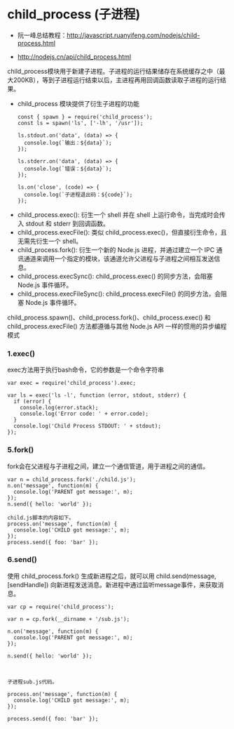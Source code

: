 # child_process (子进程)

* 阮一峰总结教程：http://javascript.ruanyifeng.com/nodejs/child-process.html

* http://nodejs.cn/api/child_process.html

child_process模块用于新建子进程。子进程的运行结果储存在系统缓存之中（最大200KB），等到子进程运行结束以后，主进程再用回调函数读取子进程的运行结果。

* child_process 模块提供了衍生子进程的功能
  ```
  const { spawn } = require('child_process');
  const ls = spawn('ls', ['-lh', '/usr']);

  ls.stdout.on('data', (data) => {
    console.log(`输出：${data}`);
  });

  ls.stderr.on('data', (data) => {
    console.log(`错误：${data}`);
  });

  ls.on('close', (code) => {
    console.log(`子进程退出码：${code}`);
  });
  ```

- child_process.exec(): 衍生一个 shell 并在 shell 上运行命令，当完成时会传入 stdout 和 stderr 到回调函数。
- child_process.execFile(): 类似 child_process.exec()，但直接衍生命令，且无需先衍生一个 shell。
- child_process.fork(): 衍生一个新的 Node.js 进程，并通过建立一个 IPC 通讯通道来调用一个指定的模块，该通道允许父进程与子进程之间相互发送信息。
- child_process.execSync(): child_process.exec() 的同步方法，会阻塞 Node.js 事件循环。
- child_process.execFileSync(): child_process.execFile() 的同步方法，会阻塞 Node.js 事件循环。

child_process.spawn()、child_process.fork()、child_process.exec() 和 child_process.execFile() 方法都遵循与其他 Node.js API 一样的惯用的异步编程模式

### 1.exec()

exec方法用于执行bash命令，它的参数是一个命令字符串
```
var exec = require('child_process').exec;

var ls = exec('ls -l', function (error, stdout, stderr) {
  if (error) {
    console.log(error.stack);
    console.log('Error code: ' + error.code);
  }
  console.log('Child Process STDOUT: ' + stdout);
});
```


### 5.fork()
fork会在父进程与子进程之间，建立一个通信管道，用于进程之间的通信。

```
var n = child_process.fork('./child.js');
n.on('message', function(m) {
  console.log('PARENT got message:', m);
});
n.send({ hello: 'world' });

child.js脚本的内容如下。
process.on('message', function(m) {
  console.log('CHILD got message:', m);
});
process.send({ foo: 'bar' });
```

### 6.send()
使用 child_process.fork() 生成新进程之后，就可以用 child.send(message, [sendHandle]) 向新进程发送消息。新进程中通过监听message事件，来获取消息。

```
var cp = require('child_process');

var n = cp.fork(__dirname + '/sub.js');

n.on('message', function(m) {
  console.log('PARENT got message:', m);
});

n.send({ hello: 'world' });



子进程sub.js代码。

process.on('message', function(m) {
  console.log('CHILD got message:', m);
});

process.send({ foo: 'bar' });
```
